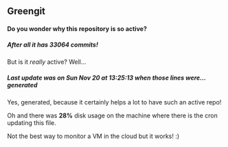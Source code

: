 ## Greengit

#### Do you wonder why this repository is so active?

##### After all it has 33064 commits!

But is it *really* active? Well...

##### Last update was on Sun Nov 20 at 13:25:13 when those lines were... generated

Yes, generated, because it certainly helps a lot to have such an active repo!

Oh and there was **28%** disk usage on the machine
where there is the cron updating this file.

Not the best way to monitor a VM in the cloud but it works! :)
